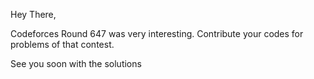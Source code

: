 Hey There,

Codeforces Round 647 was very interesting.
Contribute your codes for problems of that contest.

See you soon with the solutions
